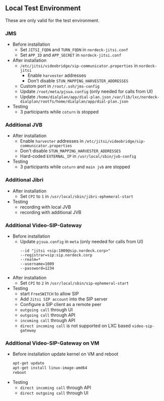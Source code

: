 ## Local Test Environment

These are only valid for the test environment.

### JMS

- Before installation
  - Set `JITSI_FQDN` and `TURN_FQDN` in `nordeck-jitsi.conf`
  - Set `APP_ID` and `APP_SECRET` in `nordeck-jitsi.conf`
- After installation
  - `/etc/jitsi/videobridge/sip-communicator.properties` in `nordeck-jitsi`
    - Enable `harvester` addresses
    - Don't disable `STUN_MAPPING_HARVESTER_ADDRESSES`
  - Custom port in `/root/.ssh/jms-config`
  - Update `/root/meta/pjsua.config` (only needed for calls from UI)
  - Update `/home/dialplan/app/dial-plan.json`
    `/var/lib/lxc/nordeck-dialplan/rootfs/home/dialplan/app/dial-plan.json`
- Testing
  - 3 participants while `coturn` is stopped

### Additional JVB

- After installation
  - Enable `harvester` addresses in
    `/etc/jitsi/videobridge/sip-communicator.properties`
  - Don't disable `STUN_MAPPING_HARVESTER_ADDRESSES`
  - Hard-coded `EXTERNAL_IP` in `/usr/local/sbin/jvb-config`
- Testing
  - 3 participants while `coturn` and `main jvb` are stopped

### Additional Jibri

- After installation
  - Set `CPI` to `1` in `/usr/local/sbin/jibri-ephemeral-start`
- Testing
  - recording with local JVB
  - recording with additional JVB

### Additional Video-SIP-Gateway

- Before installation
  - Update `pjsua.config` in `meta` (only needed for calls from UI)
    ```
    --id "jitsi <sip:1009@sip.nordeck.corp>"
    --registrar=sip:sip.nordeck.corp
    --realm=*
    --username=1009
    --password=1234
    ```
- After installation
  - Set `CPI` to `2` in `/usr/local/sbin/sip-ephemeral-start`
- Testing
  - start `FreeSWITCH` to allow SIP
  - Add `Jitsi SIP account` into the SIP server
  - Configure a SIP client as a remote peer
  - `outgoing call` through UI
  - `outgoing call` through API
  - `incoming call` through API
  - `direct incoming call` is not supported on LXC based `video-sip-gateway`

### Additional Video-SIP-Gateway on VM

- Before installation update kernel on VM and reboot
  ```bash
  apt-get update
  apt-get install linux-image-amd64
  reboot
  ```
- Testing
  - `direct incoming call` through API
  - `direct outgoing call` through UI
